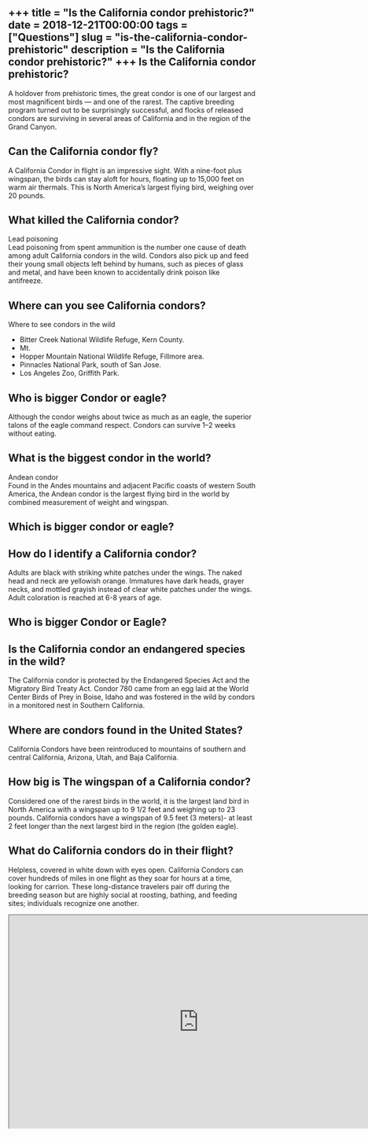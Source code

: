 +++
title = "Is the California condor prehistoric?"
date = 2018-12-21T00:00:00
tags = ["Questions"]
slug = "is-the-california-condor-prehistoric"
description = "Is the California condor prehistoric?"
+++
Is the California condor prehistoric?
-------------------------------------

A holdover from prehistoric times, the great condor is one of our largest and most magnificent birds — and one of the rarest. The captive breeding program turned out to be surprisingly successful, and flocks of released condors are surviving in several areas of California and in the region of the Grand Canyon.

Can the California condor fly?
------------------------------

A California Condor in flight is an impressive sight. With a nine-foot plus wingspan, the birds can stay aloft for hours, floating up to 15,000 feet on warm air thermals. This is North America’s largest flying bird, weighing over 20 pounds.

What killed the California condor?
----------------------------------

Lead poisoning  
Lead poisoning from spent ammunition is the number one cause of death among adult California condors in the wild. Condors also pick up and feed their young small objects left behind by humans, such as pieces of glass and metal, and have been known to accidentally drink poison like antifreeze.

Where can you see California condors?
-------------------------------------

Where to see condors in the wild

- Bitter Creek National Wildlife Refuge, Kern County.
- Mt.
- Hopper Mountain National Wildlife Refuge, Fillmore area.
- Pinnacles National Park, south of San Jose.
- Los Angeles Zoo, Griffith Park.

Who is bigger Condor or eagle?
------------------------------

Although the condor weighs about twice as much as an eagle, the superior talons of the eagle command respect. Condors can survive 1–2 weeks without eating.

What is the biggest condor in the world?
----------------------------------------

Andean condor  
Found in the Andes mountains and adjacent Pacific coasts of western South America, the Andean condor is the largest flying bird in the world by combined measurement of weight and wingspan.

Which is bigger condor or eagle?
--------------------------------

How do I identify a California condor?
--------------------------------------

Adults are black with striking white patches under the wings. The naked head and neck are yellowish orange. Immatures have dark heads, grayer necks, and mottled grayish instead of clear white patches under the wings. Adult coloration is reached at 6-8 years of age.

Who is bigger Condor or Eagle?
------------------------------

Is the California condor an endangered species in the wild?
-----------------------------------------------------------

The California condor is protected by the Endangered Species Act and the Migratory Bird Treaty Act. Condor 780 came from an egg laid at the World Center Birds of Prey in Boise, Idaho and was fostered in the wild by condors in a monitored nest in Southern California.

Where are condors found in the United States?
---------------------------------------------

California Condors have been reintroduced to mountains of southern and central California, Arizona, Utah, and Baja California.

How big is The wingspan of a California condor?
-----------------------------------------------

Considered one of the rarest birds in the world, it is the largest land bird in North America with a wingspan up to 9 1/2 feet and weighing up to 23 pounds. California condors have a wingspan of 9.5 feet (3 meters)- at least 2 feet longer than the next largest bird in the region (the golden eagle).

What do California condors do in their flight?
----------------------------------------------

Helpless, covered in white down with eyes open. California Condors can cover hundreds of miles in one flight as they soar for hours at a time, looking for carrion. These long-distance travelers pair off during the breeding season but are highly social at roosting, bathing, and feeding sites; individuals recognize one another.

<iframe allow="accelerometer; autoplay; clipboard-write; encrypted-media; gyroscope; picture-in-picture" allowfullscreen="" class="__youtube_prefs__  epyt-is-override  no-lazyload" data-no-lazy="1" data-origheight="433" data-origwidth="770" data-skipgform_ajax_framebjll="" height="433" id="_ytid_29355" loading="lazy" src="https://www.youtube.com/embed/aXIaQcxsMtg?enablejsapi=1&autoplay=0&cc_load_policy=0&cc_lang_pref=&iv_load_policy=1&loop=0&modestbranding=0&rel=1&fs=1&playsinline=0&autohide=2&theme=dark&color=red&controls=1&" title="YouTube player" width="770"></iframe>